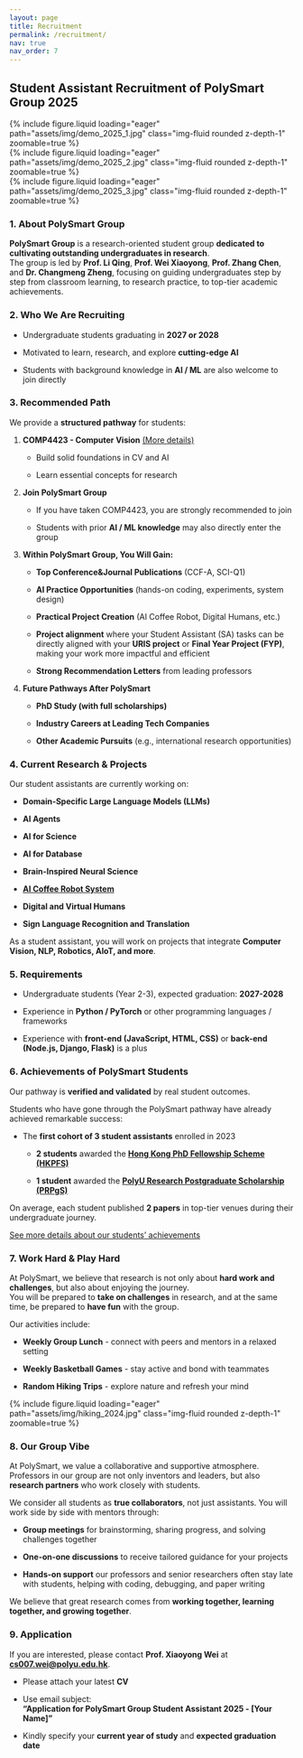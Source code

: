 ```yaml
---
layout: page
title: Recruitment
permalink: /recruitment/
nav: true
nav_order: 7
---
```


## Student Assistant Recruitment of PolySmart Group 2025

<div class="row mt-3">
    <div class="col-sm mt-3 mt-md-0">
        {% include figure.liquid loading="eager" path="assets/img/demo_2025_1.jpg" class="img-fluid rounded z-depth-1" zoomable=true %}
    </div>
    <div class="col-sm mt-3 mt-md-0">
        {% include figure.liquid loading="eager" path="assets/img/demo_2025_2.jpg" class="img-fluid rounded z-depth-1" zoomable=true %}
    </div>
    <div class="col-sm mt-3 mt-md-0">
        {% include figure.liquid loading="eager" path="assets/img/demo_2025_3.jpg" class="img-fluid rounded z-depth-1" zoomable=true %}
    </div>
</div>


### 1. About PolySmart Group

**PolySmart Group** is a research-oriented student group **dedicated to cultivating outstanding undergraduates in research**.  
The group is led by **Prof. Li Qing**, **Prof. Wei Xiaoyong**, **Prof. Zhang Chen**, and **Dr. Changmeng Zheng**, focusing on guiding undergraduates step by step from classroom learning, to research practice, to top-tier academic achievements.

###  2. Who We Are Recruiting

- Undergraduate students graduating in **2027 or 2028**
    
- Motivated to learn, research, and explore **cutting-edge AI**
    
- Students with background knowledge in **AI / ML** are also welcome to join directly
    

### 3. Recommended Path

We provide a **structured pathway** for students:

1. **COMP4423 - Computer Vision**  [(More details)](https://polysmartgroup.github.io/teaching/)
    
    - Build solid foundations in CV and AI
        
    - Learn essential concepts for research
    

2. **Join PolySmart Group**

    - If you have taken COMP4423, you are strongly recommended to join
        
    - Students with prior **AI / ML knowledge** may also directly enter the group
    

3. **Within PolySmart Group, You Will Gain:**

    - **Top Conference&Journal Publications** (CCF-A, SCI-Q1)
        
    - **AI Practice Opportunities** (hands-on coding, experiments, system design)
        
    - **Practical Project Creation** (AI Coffee Robot, Digital Humans, etc.)
    
    - **Project alignment** where your Student Assistant (SA) tasks can be directly aligned with your **URIS project** or **Final Year Project (FYP)**, making your work more impactful and efficient
        
    - **Strong Recommendation Letters** from leading professors
    

4. **Future Pathways After PolySmart**

    - **PhD Study (with full scholarships)**
        
    - **Industry Careers at Leading Tech Companies**
        
    - **Other Academic Pursuits** (e.g., international research opportunities)
    

### 4. Current Research & Projects

Our student assistants are currently working on:

- **Domain-Specific Large Language Models (LLMs)**
    
- **AI Agents**
    
- **AI for Science**
    
- **AI for Database**
    
- **Brain-Inspired Neural Science**
    
- [**AI Coffee Robot System**](https://polysmartgroup.github.io/projects/ai_coffee_machine/)
    
- **Digital and Virtual Humans**
    
- **Sign Language Recognition and Translation**
    

As a student assistant, you will work on projects that integrate **Computer Vision, NLP, Robotics, AIoT, and more**.

### 5. Requirements

- Undergraduate students (Year 2-3), expected graduation: **2027-2028**
    
- Experience in **Python / PyTorch** or other programming languages / frameworks
    
- Experience with **front-end (JavaScript, HTML, CSS)** or **back-end (Node.js, Django, Flask)** is a plus
    

### 6.  Achievements of PolySmart Students

Our pathway is **verified and validated** by real student outcomes.

Students who have gone through the PolySmart pathway have already achieved remarkable success:

- The **first cohort of 3 student assistants** enrolled in 2023
    
    - **2 students** awarded the [**Hong Kong PhD Fellowship Scheme (HKPFS)**](https://www.polyu.edu.hk/gs/prospective-students/hkpfs/)
        
    - **1 student** awarded the [**PolyU Research Postgraduate Scholarship (PRPgS)**](https://www.polyu.edu.hk/gs/prospective-students/fellowship-scholarship-schemes/)
        

 On average, each student published **2 papers** in top-tier venues during their undergraduate journey.

 [See more details about our students’ achievements](https://polysmartgroup.github.io/gain/)



### 7. Work Hard & Play Hard

At PolySmart, we believe that research is not only about **hard work and challenges**, but also about enjoying the journey.  
You will be prepared to **take on challenges** in research, and at the same time, be prepared to **have fun** with the group.

 Our activities include:

- **Weekly Group Lunch** - connect with peers and mentors in a relaxed setting
    
- **Weekly Basketball Games** - stay active and bond with teammates
    
- **Random Hiking Trips** - explore nature and refresh your mind

<div class="row mt-3">
    <div class="col-sm mt-3 mt-md-0">
        {% include figure.liquid loading="eager" path="assets/img/hiking_2024.jpg" class="img-fluid rounded z-depth-1" zoomable=true %}
    </div>
</div>


### 8. Our Group Vibe

At PolySmart, we value a collaborative and supportive atmosphere. Professors in our group are not only inventors and leaders, but also **research partners** who work closely with students.

We consider all students as **true collaborators**, not just assistants. You will work side by side with mentors through:

- **Group meetings** for brainstorming, sharing progress, and solving challenges together
    
- **One-on-one discussions**  to receive tailored guidance for your projects
    
- **Hands-on support** our professors and senior researchers often stay late with students, helping with coding, debugging, and paper writing
    

We believe that great research comes from **working together, learning together, and growing together**.

### 9. Application

If you are interested, please contact **Prof. Xiaoyong Wei** at **cs007.wei@polyu.edu.hk**.

- Please attach your latest **CV**
    
- Use email subject:  
    **“Application for PolySmart Group Student Assistant 2025 - [Your Name]”**
    
- Kindly specify your **current year of study** and **expected graduation date**

